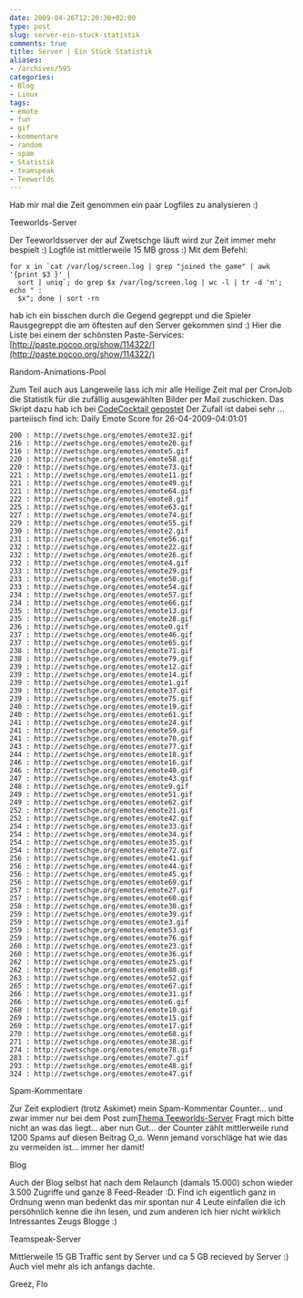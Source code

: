 ```yaml
---
date: 2009-04-26T12:20:30+02:00
type: post
slug: server-ein-stuck-statistik
comments: true
title: Server | Ein Stück Statistik
aliases:
- /archives/595
categories:
- Blog
- Linux
tags:
- emote
- fun
- gif
- kommentare
- random
- spam
- Statistik
- teamspeak
- Teeworlds
---
```


Hab mir mal die Zeit genommen ein paar Logfiles zu analysieren :)

Teeworlds-Server

Der Teeworldsserver der auf Zwetschge läuft wird zur Zeit immer mehr bespielt :) Logfile ist mittlerweile 15 MB gross :)
Mit dem Befehl:

```
for x in `cat /var/log/screen.log | grep "joined the game" | awk '{print $3 }' |
  sort | uniq`; do grep $x /var/log/screen.log | wc -l | tr -d 'n'; echo " :
  $x"; done | sort -rn
```
hab ich ein bisschen durch die Gegend gegreppt und die Spieler Rausgegreppt die am öftesten auf den Server gekommen sind :) Hier die Liste bei einem der schönsten Paste-Services:
[http://paste.pocoo.org/show/114322/](http://paste.pocoo.org/show/114322/)

Random-Animations-Pool

Zum Teil auch aus Langeweile lass ich mir alle Heilige Zeit mal per CronJob die Statistik für die zufällig ausgewählten Bilder per Mail zuschicken. Das Skript dazu hab ich bei [CodeCocktail gepostet](http://codecocktail.wordpress.com/2009/02/01/zufallszahlen-mit-der-shell-bash/) Der Zufall ist dabei sehr ... parteiisch find ich:
Daily Emote Score for 26-04-2009-04:01:01

```
200 : http://zwetschge.org/emotes/emote32.gif
216 : http://zwetschge.org/emotes/emote20.gif
216 : http://zwetschge.org/emotes/emote5.gif
220 : http://zwetschge.org/emotes/emote58.gif
220 : http://zwetschge.org/emotes/emote73.gif
221 : http://zwetschge.org/emotes/emote11.gif
221 : http://zwetschge.org/emotes/emote49.gif
221 : http://zwetschge.org/emotes/emote64.gif
222 : http://zwetschge.org/emotes/emote8.gif
225 : http://zwetschge.org/emotes/emote63.gif
227 : http://zwetschge.org/emotes/emote74.gif
229 : http://zwetschge.org/emotes/emote55.gif
230 : http://zwetschge.org/emotes/emote2.gif
231 : http://zwetschge.org/emotes/emote56.gif
232 : http://zwetschge.org/emotes/emote22.gif
232 : http://zwetschge.org/emotes/emote26.gif
232 : http://zwetschge.org/emotes/emote4.gif
233 : http://zwetschge.org/emotes/emote29.gif
233 : http://zwetschge.org/emotes/emote50.gif
233 : http://zwetschge.org/emotes/emote54.gif
234 : http://zwetschge.org/emotes/emote57.gif
234 : http://zwetschge.org/emotes/emote66.gif
235 : http://zwetschge.org/emotes/emote13.gif
235 : http://zwetschge.org/emotes/emote28.gif
236 : http://zwetschge.org/emotes/emote0.gif
237 : http://zwetschge.org/emotes/emote46.gif
237 : http://zwetschge.org/emotes/emote65.gif
238 : http://zwetschge.org/emotes/emote71.gif
238 : http://zwetschge.org/emotes/emote79.gif
239 : http://zwetschge.org/emotes/emote12.gif
239 : http://zwetschge.org/emotes/emote14.gif
239 : http://zwetschge.org/emotes/emote1.gif
239 : http://zwetschge.org/emotes/emote37.gif
239 : http://zwetschge.org/emotes/emote75.gif
240 : http://zwetschge.org/emotes/emote19.gif
240 : http://zwetschge.org/emotes/emote61.gif
241 : http://zwetschge.org/emotes/emote24.gif
241 : http://zwetschge.org/emotes/emote59.gif
241 : http://zwetschge.org/emotes/emote70.gif
243 : http://zwetschge.org/emotes/emote77.gif
244 : http://zwetschge.org/emotes/emote18.gif
246 : http://zwetschge.org/emotes/emote16.gif
246 : http://zwetschge.org/emotes/emote40.gif
247 : http://zwetschge.org/emotes/emote43.gif
248 : http://zwetschge.org/emotes/emote9.gif
249 : http://zwetschge.org/emotes/emote51.gif
249 : http://zwetschge.org/emotes/emote62.gif
252 : http://zwetschge.org/emotes/emote21.gif
252 : http://zwetschge.org/emotes/emote42.gif
254 : http://zwetschge.org/emotes/emote33.gif
254 : http://zwetschge.org/emotes/emote34.gif
254 : http://zwetschge.org/emotes/emote35.gif
254 : http://zwetschge.org/emotes/emote72.gif
256 : http://zwetschge.org/emotes/emote41.gif
256 : http://zwetschge.org/emotes/emote44.gif
256 : http://zwetschge.org/emotes/emote45.gif
256 : http://zwetschge.org/emotes/emote69.gif
257 : http://zwetschge.org/emotes/emote27.gif
257 : http://zwetschge.org/emotes/emote60.gif
258 : http://zwetschge.org/emotes/emote30.gif
259 : http://zwetschge.org/emotes/emote39.gif
259 : http://zwetschge.org/emotes/emote3.gif
259 : http://zwetschge.org/emotes/emote53.gif
259 : http://zwetschge.org/emotes/emote76.gif
260 : http://zwetschge.org/emotes/emote23.gif
260 : http://zwetschge.org/emotes/emote36.gif
262 : http://zwetschge.org/emotes/emote25.gif
262 : http://zwetschge.org/emotes/emote80.gif
263 : http://zwetschge.org/emotes/emote52.gif
265 : http://zwetschge.org/emotes/emote67.gif
266 : http://zwetschge.org/emotes/emote31.gif
266 : http://zwetschge.org/emotes/emote6.gif
268 : http://zwetschge.org/emotes/emote10.gif
269 : http://zwetschge.org/emotes/emote15.gif
269 : http://zwetschge.org/emotes/emote17.gif
270 : http://zwetschge.org/emotes/emote68.gif
271 : http://zwetschge.org/emotes/emote38.gif
274 : http://zwetschge.org/emotes/emote78.gif
283 : http://zwetschge.org/emotes/emote7.gif
293 : http://zwetschge.org/emotes/emote48.gif
324 : http://zwetschge.org/emotes/emote47.gif
```

Spam-Kommentare

Zur Zeit explodiert (trotz Askimet) mein Spam-Kommentar Counter... und zwar immer nur bei dem Post zum[Thema Teeworlds-Server](/?p=459) Fragt mich bitte nicht an was das liegt... aber nun Gut... der Counter zählt mittlerweile rund 1200 Spams auf diesen Beitrag O_o. Wenn jemand vorschläge hat wie das zu vermeiden ist... immer her damit!

Blog

Auch der Blog selbst hat nach dem Relaunch (damals 15.000) schon wieder 3.500 Zugriffe und ganze 8 Feed-Reader :D. Find ich eigentlich ganz in Ordnung wenn man bedenkt das mir spontan nur 4 Leute einfallen die ich persöhnlich kenne die ihn lesen, und zum anderen ich hier nicht wirklich Intressantes Zeugs Blogge :)

Teamspeak-Server

Mittlerweile 15 GB Traffic sent by Server und ca 5 GB recieved by Server :) Auch viel mehr als ich anfangs dachte.

Greez, Flo

